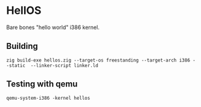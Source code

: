 # HellOS

Bare bones "hello world" i386 kernel.

## Building

```
zig build-exe hellos.zig --target-os freestanding --target-arch i386 --static  --linker-script linker.ld
```

## Testing with qemu

```
qemu-system-i386 -kernel hellos
```
